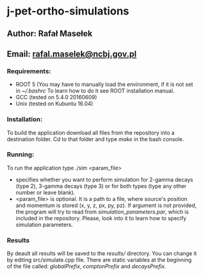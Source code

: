 # j-pet-ortho-simulations

## Author: Rafał Masełek
## Email: rafal.maselek@ncbj.gov.pl

### Requirements:
+ ROOT 5 (You may have to manually load the environment, if it is not set in *~/.bashrc* To learn how to do it see ROOT installation manual.
+ GCC (tested on 5.4.0 20160609)
+ Unix (tested on Kubuntu 16.04)

### Installation:
To build the application download all files from the repository into a destination folder. Cd to that folder
and type *make* in the bash console.

### Running:
To run the application type ./sim <number> <param_file>
+ <number> specifies whether you want to perform simulation for 2-gamma decays (type 2), 3-gamma 
decays (type 3) or for both types (type any other number or leave blank).
+ <param_file> is optional. It is a path to a file, where source's position and momentum is stored (x, y, z, px, py, pz). If argument is not provided, the program will try to read
from *simulation_parameters.par*, which is included in the repository. Please, look into it to learn how to specify simulation parameters.

### Results 
By deault all results will be saved to the *results/* directory. You can change it by editing src/simulate.cpp file. There are static variables at the beginning of the file called:
_globalPrefix_, _comptonPrefix_ and _decaysPrefix_.
